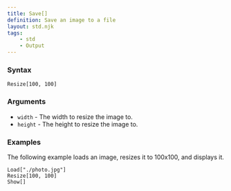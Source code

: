```yaml
---
title: Save[]
definition: Save an image to a file
layout: std.njk
tags:
    - std
    - Output
---
```


### Syntax

```
Resize[100, 100]
```

### Arguments

- `width` - The width to resize the image to.
- `height` - The height to resize the image to.

### Examples

The following example loads an image, resizes it to 100x100, and displays it.

```
Load["./photo.jpg"]
Resize[100, 100]
Show[]
```